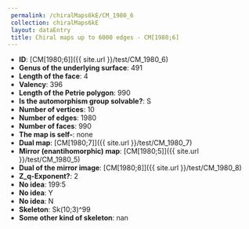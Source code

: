 ```yaml
--- 
 permalink: /chiralMaps6kE/CM_1980_6 
 collection: chiralMaps6kE
 layout: dataEntry
 title: Chiral maps up to 6000 edges - CM[1980;6]
---
```


- **ID**: [CM[1980;6]]({{ site.url }}/test/CM_1980_6)
- **Genus of the underlying surface**: 491
- **Length of the face**: 4
- **Valency**: 396
- **Length of the Petrie polygon**: 990
- **Is the automorphism group solvable?**: S
- **Number of vertices**: 10
- **Number of edges**: 1980
- **Number of faces**: 990
- **The map is self-**: none
- **Dual map**: [CM[1980;7]]({{ site.url }}/test/CM_1980_7)
- **Mirror (enantihomorphic) map**: [CM[1980;5]]({{ site.url }}/test/CM_1980_5)
- **Dual of the mirror image**: [CM[1980;8]]({{ site.url }}/test/CM_1980_8)
- **Z_q-Exponent?**: 2
- **No idea**:  199:5
- **No idea**: Y
- **No idea**: N
- **Skeleton**: Sk(10;3)^99
- **Some other kind of skeleton**: nan
